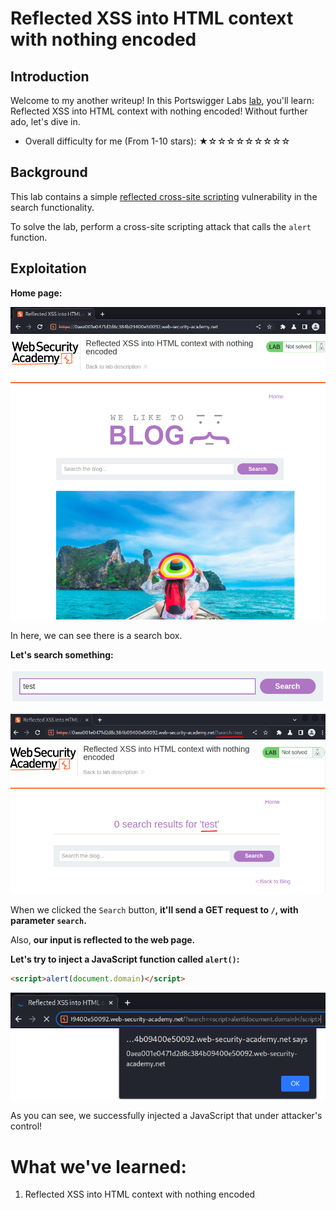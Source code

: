 # Reflected XSS into HTML context with nothing encoded

## Introduction

Welcome to my another writeup! In this Portswigger Labs [lab](https://portswigger.net/web-security/cross-site-scripting/reflected/lab-html-context-nothing-encoded), you'll learn: Reflected XSS into HTML context with nothing encoded! Without further ado, let's dive in.

- Overall difficulty for me (From 1-10 stars): ★☆☆☆☆☆☆☆☆☆

## Background

This lab contains a simple [reflected cross-site scripting](https://portswigger.net/web-security/cross-site-scripting/reflected) vulnerability in the search functionality.

To solve the lab, perform a cross-site scripting attack that calls the `alert` function.

## Exploitation

**Home page:**

![](https://github.com/siunam321/CTF-Writeups/blob/main/Portswigger-Labs/Cross-Site-Scripting/XSS-1/images/Pasted%20image%2020221229012907.png)

In here, we can see there is a search box.

**Let's search something:**

![](https://github.com/siunam321/CTF-Writeups/blob/main/Portswigger-Labs/Cross-Site-Scripting/XSS-1/images/Pasted%20image%2020221229012932.png)

![](https://github.com/siunam321/CTF-Writeups/blob/main/Portswigger-Labs/Cross-Site-Scripting/XSS-1/images/Pasted%20image%2020221229012947.png)

When we clicked the `Search` button, **it'll send a GET request to `/`, with parameter `search`.**

Also, **our input is reflected to the web page.**

**Let's try to inject a JavaScript function called `alert()`:**
```html
<script>alert(document.domain)</script>
```

![](https://github.com/siunam321/CTF-Writeups/blob/main/Portswigger-Labs/Cross-Site-Scripting/XSS-1/images/Pasted%20image%2020221229013240.png)

As you can see, we successfully injected a JavaScript that under attacker's control!

# What we've learned:

1. Reflected XSS into HTML context with nothing encoded